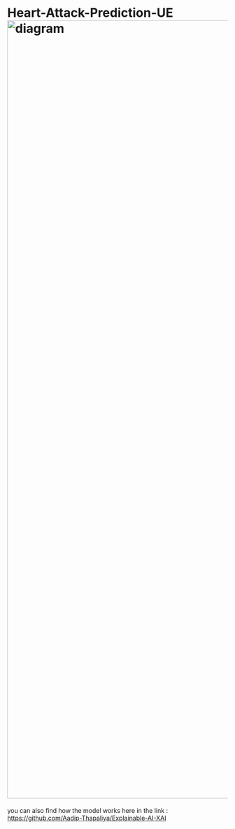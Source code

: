 # Heart-Attack-Prediction-UE<img width="4456" height="1780" alt="diagram" src="https://github.com/user-attachments/assets/d8282396-566b-4b64-b026-02ccfb3d2ae2" />
you can also find how the model works here in the link :
https://github.com/Aadip-Thapaliya/Explainable-AI-XAI
